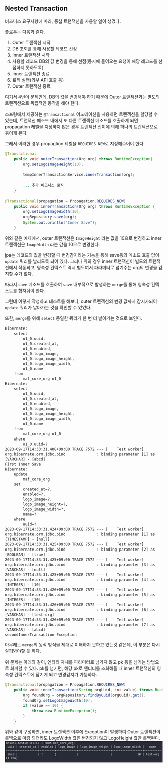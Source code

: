 ## Nested Transaction
비즈니스 요구사항에 따라, 중첩 트랜잭션을 사용할 일이 생겼다.

플로우는 다음과 같다.

1. Outer 트랜잭션 시작
2. DB 조회를 통해 사용할 레코드 선정
3. Inner 트랜잭션 시작
4. 사용할 레코드 DB의 값 변경을 통해 선점(동시에 들어오는 요청이 해당 레코드를 선점하지 못하도록)
5. Inner 트랜잭션 종료
6. 로직 실행(외부 API 호출 등)
7. Outer 트랜잭션 종료

여기서 4번이 문제인데, DB의 값을 변경해야 하기 때문에 Outer 트랜잭션과는 별도의 트랜잭션으로 독립적인 동작을 해야 한다.

스프링에서 제공하는 `@Transactional` 어노테이션을 사용하면 트랜잭션을 할당할 수 있는데, 트랜잭션 메소드 내에서 또 다른 트랜잭션 메소드를 호출하게 되면 propagation 레벨을 지정하지 않은 경우 트랜잭션 전이에 의해 하나의 트랜잭션으로 묶이게 된다.

그래서 이러한 경우 propagtion 레벨을 `REQUIRES_NEW`로 지정해주어야 한다.

```Java
@Transactional
    public void outerTransaction(Org org) throws RuntimeException{
        org.setLogoImageHeight(10);

        tempInnerTransactionService.innerTransaction(org);

        ... 추가 비즈니스 로직
    }

@Transactional(propagation = Propagation.REQUIRES_NEW)
    public void innerTransaction(Org org) throws RuntimeException {
        org.setLogoImageWidth(10);
        orgRepository.save(org);
        System.out.println("Inner Save");
    }
```

위와 같은 예제에서, outer 트랜잭션은 `ImageHeight` 라는 값을 10으로 변경하고 inner 트랜잭션은 `ImageWidth` 라는 값을 10으로 변경한다.

jpa는 레코드의 값을 변경할 때 변경감지라는 기능을 통해 save등의 메소드 호출 없이 `update` 쿼리를 날리도록 되어 있다. 그러나 위의 경우 inner 트랜잭션이 별도의 트랜잭션에서 작동되고, 영속성 컨텍스트 역시 별도여서 파라미터로 넘겨주는 org의 변경을 감지할 수가 없다.

따라서 `save` 메소드를 호출하여 `save` 내부적으로 발생하는 `merge`를 통해 영속성 컨텍스트를 합쳐줘야 한다. 

그런데 이렇게 작성하고 테스트를 해보니, outer 트랜잭션의 변경 값까지 감지가되어 `update` 쿼리가 날아가는 것을 확인할 수 있었다.

또한, `merge`를 위해 `select` 동일한 쿼리가 한 번 더 날아가는 것으로 보인다.
```
Hibernate: 
    select
        o1_0.uuid,
        o1_0.created_at,
        o1_0.enabled,
        o1_0.logo_image,
        o1_0.logo_image_height,
        o1_0.logo_image_width,
        o1_0.name 
    from
        maf_core_org o1_0
Hibernate: 
    select
        o1_0.uuid,
        o1_0.created_at,
        o1_0.enabled,
        o1_0.logo_image,
        o1_0.logo_image_height,
        o1_0.logo_image_width,
        o1_0.name 
    from
        maf_core_org o1_0 
    where
        o1_0.uuid=?
2023-09-17T14:33:31.408+09:00 TRACE 7572 --- [    Test worker] org.hibernate.orm.jdbc.bind              : binding parameter [1] as [VARCHAR] - [abcd]
First Inner Save
Hibernate: 
    update
        maf_core_org 
    set
        created_at=?,
        enabled=?,
        logo_image=?,
        logo_image_height=?,
        logo_image_width=?,
        name=? 
    where
        uuid=?
2023-09-17T14:33:31.424+09:00 TRACE 7572 --- [    Test worker] org.hibernate.orm.jdbc.bind              : binding parameter [1] as [TIMESTAMP] - [null]
2023-09-17T14:33:31.425+09:00 TRACE 7572 --- [    Test worker] org.hibernate.orm.jdbc.bind              : binding parameter [2] as [BOOLEAN] - [true]
2023-09-17T14:33:31.425+09:00 TRACE 7572 --- [    Test worker] org.hibernate.orm.jdbc.bind              : binding parameter [3] as [VARCHAR] - [null]
2023-09-17T14:33:31.425+09:00 TRACE 7572 --- [    Test worker] org.hibernate.orm.jdbc.bind              : binding parameter [4] as [INTEGER] - [10]
2023-09-17T14:33:31.426+09:00 TRACE 7572 --- [    Test worker] org.hibernate.orm.jdbc.bind              : binding parameter [5] as [INTEGER] - [10]
2023-09-17T14:33:31.426+09:00 TRACE 7572 --- [    Test worker] org.hibernate.orm.jdbc.bind              : binding parameter [6] as [VARCHAR] - [test-org]
2023-09-17T14:33:31.426+09:00 TRACE 7572 --- [    Test worker] org.hibernate.orm.jdbc.bind              : binding parameter [7] as [VARCHAR] - [abcd]
secondInnerTransaction Exception
```

아무래도 `merge`의 동작 방식을 제대로 이해하지 못하고 있는것 같은데, 이 부분은 다시 살펴봐야할 듯 하다.

위 문제는 아래와 같이, 엔티티 자체를 파라미터로 넘기지 않고 pk 등을 넘기는 방법으로 회피할 수 있다. pk를 넘기면, 해당 pk로 엔티티를 조회해올 때 inner 트랜잭션의 영속성 컨텍스트에 담기게 되고 변경감지가 가능하다.
```Java
@Transactional(propagation = Propagation.REQUIRES_NEW)
    public void innerTransaction(String orgUuid, int value) throws RuntimeException {
        Org foundOrg = orgRepository.findByUuid(orgUuid).get();
        foundOrg.setLogoImageWidth(10);
        if (value == 10) {
            throw new RuntimeException();
        }
    }
```

위와 같이 구성하면, inner 트랜잭션 이후에 Exception이 발생하여 Outer 트랜잭션이 롤백으로 마킹 되더라도 LogoWidth 값은 변경되지 않고 LogoHeight 값만 롤백된다.
![](2023-09-17-14-53-30.png)
